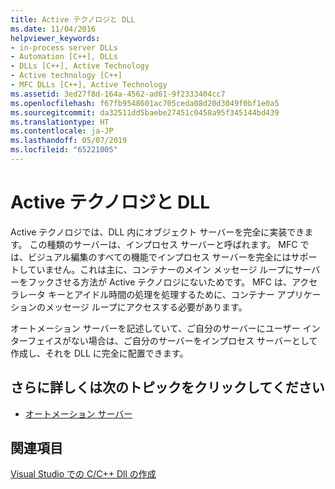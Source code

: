 ```yaml
---
title: Active テクノロジと DLL
ms.date: 11/04/2016
helpviewer_keywords:
- in-process server DLLs
- Automation [C++], DLLs
- DLLs [C++], Active Technology
- Active technology [C++]
- MFC DLLs [C++], Active Technology
ms.assetid: 3ed27f8d-164a-4562-ad61-9f2333404cc7
ms.openlocfilehash: f67fb9548601ac705ceda08d20d3049f0bf1e0a5
ms.sourcegitcommit: da32511dd5baebe27451c0458a95f345144bd439
ms.translationtype: HT
ms.contentlocale: ja-JP
ms.lasthandoff: 05/07/2019
ms.locfileid: "65221005"
---
```

# <a name="active-technology-and-dlls"></a>Active テクノロジと DLL

Active テクノロジでは、DLL 内にオブジェクト サーバーを完全に実装できます。 この種類のサーバーは、インプロセス サーバーと呼ばれます。 MFC では、ビジュアル編集のすべての機能でインプロセス サーバーを完全にはサポートしていません。これは主に、コンテナーのメイン メッセージ ループにサーバーをフックさせる方法が Active テクノロジにないためです。 MFC は、アクセラレータ キーとアイドル時間の処理を処理するために、コンテナー アプリケーションのメッセージ ループにアクセスする必要があります。

オートメーション サーバーを記述していて、ご自分のサーバーにユーザー インターフェイスがない場合は、ご自分のサーバーをインプロセス サーバーとして作成し、それを DLL に完全に配置できます。

## <a name="what-do-you-want-to-know-more-about"></a>さらに詳しくは次のトピックをクリックしてください

- [オートメーション サーバー](../mfc/automation-servers.md)

## <a name="see-also"></a>関連項目

[Visual Studio での C/C++ Dll の作成](dlls-in-visual-cpp.md)
